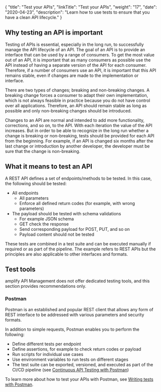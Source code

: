 {
    "title": "Test your APIs",
    "linkTitle": "Test your APIs",
    "weight": "17",
    "date": "2020-04-23",
    "description": "Learn how to use tests to ensure that you have a clean API lifecycle."
}

## Why testing an API is important

Testing of APIs is essential, especially in the long run, to successfully manage the API lifecycle of an API. The goal of an API is to provide an interface that can be used by a range of consumers. To get the most value out of an API, it is important that as many consumers as possible use the API instead of having a separate version of the API for each consumer. Therefore, if a number of consumers use an API, it is important that this API remains stable, even if changes are made to the implementation or interface.

There are two types of changes; breaking and non-breaking changes. A breaking change forces a consumer to adapt their own implementation, which is not always feasible in practice because you do not have control over all applications. Therefore, an API should remain stable as long as possible and only non-breaking changes should be introduced.

Changes to an API are normal and intended to add more functionality, corrections, and so on, to the API. With each iteration the value of the API increases. But in order to be able to recognize in the long run whether a change is breaking or non-breaking, tests should be provided for each API from the beginning. For example, if an API is changed six months after the last change or introduction by another developer, the developer must be sure that the change is non-breaking.

## What it means to test an API

A REST API defines a set of endpoints/methods to be tested. In this case, the following should be tested:

* All endpoints
    * All parameters
    * Enforce all defined return codes (for example, with wrong parameters)
* The payload should be tested with schema validations
    * For example JSON schema
    * GET check the response
    * Send corresponding payload for POST, PUT, and so on
    * Payload content should not be tested

These tests are combined in a test suite and can be executed manually if required or as part of the pipeline. The example refers to REST APIs but the principles are also applicable to other interfaces and formats.

## Test tools

amplify API Management does not offer dedicated testing tools, and this section provides recommendations only.

### Postman

Postman is an established and popular REST client that allows any form of REST interface to be addressed with various parameters and security formats.

In addition to simple requests, Postman enables you to perform the following:

* Define different tests per endpoint
* Define assertions, for example to check return codes or payload
* Run scripts for individual use cases
* Use environment variables to run tests on different stages
* The test suite can be exported, versioned, and executed as part of the CI/CD pipeline (see [Continuous API Testing with Postman](https://blog.postman.com/continuous-api-testing-with-postman/))

To learn more about how to test your APIs with Postman, see [Writing tests with Postman](https://learning.postman.com/docs/postman/scripts/test-scripts/).